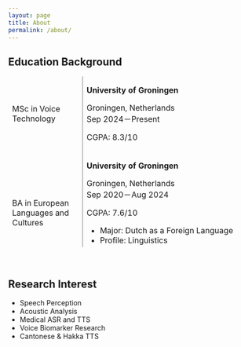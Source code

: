 ```yaml
---
layout: page
title: About
permalink: /about/
---
```

## Education Background

<table style="height: 348px; width: 100%; border-collapse: collapse; border-style: hidden;" border="1">
<tbody>
<tr style="border-style: hidden;">
<td style="width: 30%; height: 142px;">MSc in Voice Technology</td>
<td style="width: 70%; height: 142px;">
<p><strong>University of Groningen</strong></p>
<p>Groningen, Netherlands<br />Sep 2024－Present</p>
<p>CGPA: 8.3/10</p>
</td>
</tr>
<tr style="border-style: hidden;">
<td style="width: 30%; height: 110px;">BA in European Languages and Cultures</td>
<td style="width: 70%; height: 110px;">
<p><strong>University of Groningen</strong></p>
<p>Groningen, Netherlands<br />Sep 2020－Aug 2024</p>
<p>CGPA: 7.6/10</p>
<ul>
<li>Major: Dutch as a Foreign Language</li>
<li>Profile: Linguistics</li>
<li>Elective: Pre-Modern Literature</li>
<li>Minor: Information Science</li>
</ul>
</td>
</tr>
<tr style="border-style: hidden;">
<td style="width: 30%; height: 78px;">Minor Abroad</td>
<td style="width: 70%; height: 78px;">
<p><strong>Otto-Friedrich-Universit&auml;t Bamberg</strong></p>
<p>Bamberg, Germany<br />Mar 2014－Jul 2014</p>
</td>
</tr>
<tr style="border-style: hidden;">
<td style="width: 30%; height: 18px;">BA (Hons) in Chinese</td>
<td style="width: 70%; height: 18px;">
<p><strong>Lingnan University</strong></p>
<p>Hong Kong<br />Sep 2012－Aug 2015</p>
<p>CGPA: 3.37/4 (Second Upper Class Honour)</p>
<ul>
<li>Focus: Classical Chinese Literature</li>
</ul>
</td>
</tr>
</tbody>
</table>
<p>&nbsp;</p>


## Research Interest
+ Speech Perception
+ Acoustic Analysis
+ Medical ASR and TTS
+ Voice Biomarker Research
+ Cantonese & Hakka TTS
